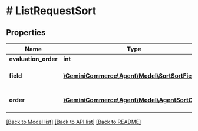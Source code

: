 # # ListRequestSort


## Properties


Name | Type | Description | Notes
------------ | ------------- | ------------- | -------------
**evaluation_order**| **int** |   | [optional]
**field**| [**\GeminiCommerce\Agent\Model\SortSortField**](SortSortField.md) |  for more information please, see Model/SortSortField.php  | [optional]
**order**| [**\GeminiCommerce\Agent\Model\AgentSortOrder**](AgentSortOrder.md) |  for more information please, see Model/AgentSortOrder.php  | [optional]


[[Back to Model list]](../../README.md#models) [[Back to API list]](../../README.md#endpoints) [[Back to README]](../../README.md)